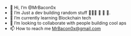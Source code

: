 - 👋 Hi, I’m @MrBacon0x
- 👀 I’m Just a dev building random stuff 👨🏻‍💻 📱 🚀 👾.
- 🌱 I’m currently learning Blockchain tech
- 💞️ I’m looking to collaborate with people building cool aps
- 📫 How to reach me MrBacon0x@gmail.com

